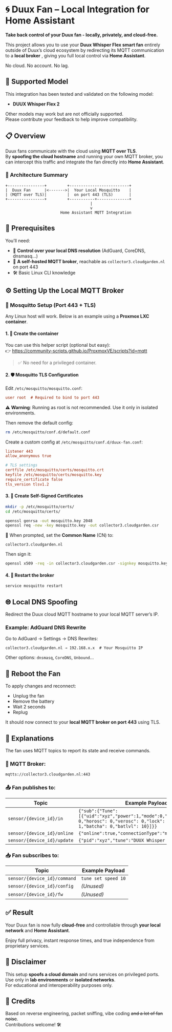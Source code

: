 # 🌀 Duux Fan – Local Integration for Home Assistant

**Take back control of your Duux fan - locally, privately, and cloud-free.**

This project allows you to use your **Duux Whisper Flex smart fan** entirely outside of Duux’s cloud ecosystem by redirecting its MQTT communication to a **local broker** , giving you full local control via **Home Assistant**.

No cloud. No account. No lag.  

## 📌 Supported Model

This integration has been tested and validated on the following model:

- **DUUX Whisper Flex 2**

Other models may work but are not officially supported.  
Please contribute your feedback to help improve compatibility.



## 📋 Overview

Duux fans communicate with the cloud using **MQTT over TLS**.  
By **spoofing the cloud hostname** and running your own MQTT broker, you can intercept this traffic and integrate the fan directly into **Home Assistant**.

### 🔁 Architecture Summary

```text
+----------------+         +--------------------------+
|  Duux Fan      |<------->|  Your Local Mosquitto    |
| (MQTT over TLS)|         |  on port 443 (TLS)       |
+----------------+         +-----------+--------------+
                                     |
                                     v
                        Home Assistant MQTT Integration
```


## 🧰 Prerequisites

You’ll need:

- 🧠 **Control over your local DNS resolution** (AdGuard, CoreDNS, dnsmasq…)
- 📡 **A self-hosted MQTT broker**, reachable as `collector3.cloudgarden.nl` on port 443
- 🛠️ Basic Linux CLI knowledge


## ⚙️ Setting Up the Local MQTT Broker

### 🔧 Mosquitto Setup (Port 443 + TLS)

Any Linux host will work. Below is an example using a **Proxmox LXC container**.

#### 1. 🧪 Create the container

You can use this helper script (optional but easy):  
👉 https://community-scripts.github.io/ProxmoxVE/scripts?id=mqtt

> ✅ No need for a privileged container.

#### 2. 🛡️ Mosquitto TLS Configuration

Edit `/etc/mosquitto/mosquitto.conf`:

```ini
user root  # Required to bind to port 443
```

⚠️ **Warning**: Running as root is not recommended. Use it only in isolated environments.

Then remove the default config:

```bash
rm /etc/mosquitto/conf.d/default.conf
```

Create a custom config at `/etc/mosquitto/conf.d/duux-fan.conf`:

```ini
listener 443
allow_anonymous true

# TLS settings
certfile /etc/mosquitto/certs/mosquitto.crt
keyfile /etc/mosquitto/certs/mosquitto.key
require_certificate false
tls_version tlsv1.2
```

#### 3. 🔐 Create Self-Signed Certificates

```bash
mkdir -p /etc/mosquitto/certs/
cd /etc/mosquitto/certs/

openssl genrsa -out mosquitto.key 2048
openssl req -new -key mosquitto.key -out collector3.cloudgarden.csr
```

📌 When prompted, set the **Common Name** (CN) to:
```
collector3.cloudgarden.nl
```

Then sign it:

```bash
openssl x509 -req -in collector3.cloudgarden.csr -signkey mosquitto.key -out mosquitto.crt -days 3650
```

#### 4. 🚀 Restart the broker

```bash
service mosquitto restart
```



## 🌐 Local DNS Spoofing

Redirect the Duux cloud MQTT hostname to your local MQTT server’s IP.

### Example: AdGuard DNS Rewrite

Go to AdGuard → Settings → DNS Rewrites:

```
collector3.cloudgarden.nl → 192.168.x.x  # Your Mosquitto IP
```

Other options: `dnsmasq`, `CoreDNS`, `Unbound`…



## 🔄 Reboot the Fan

To apply changes and reconnect:

- Unplug the fan
- Remove the battery
- Wait 2 seconds
- Replug

It should now connect to your **local MQTT broker on port 443** using TLS.


## 📡 Explanations

The fan uses MQTT topics to report its state and receive commands.

### 🔧 MQTT Broker:
```
mqtts://collector3.cloudgarden.nl:443
```

### 📤 Fan publishes to:

| Topic                         | Example Payload                                                                 |
|-------------------------------|----------------------------------------------------------------------------------|
| `sensor/{device_id}/in`       | `{"sub":{"Tune":[{"uid":"xyz","power":1,"mode":0,"speed":10,"timer": 0,"horosc": 0,"verosc": 0,"lock": 0,"night": 1,"batcha": 0,"batlvl": 10}]}}` |
| `sensor/{device_id}/online`   | `{"online":true,"connectionType":"mqtt"}`                                       |
| `sensor/{device_id}/update`   | `{"pid":"xyz","tune":"DUUX Whisper Flex 2"}`                                    |

### 📥 Fan subscribes to:

| Topic                          | Example Payload             |
|--------------------------------|-----------------------------|
| `sensor/{device_id}/command`   | `tune set speed 10`         |
| `sensor/{device_id}/config`    | _(Unused)_                  |
| `sensor/{device_id}/fw`        | _(Unused)_                  |



## ✅ Result

Your Duux fan is now fully **cloud-free** and controllable through **your local network** and **Home Assistant**.

Enjoy full privacy, instant response times, and true independence from proprietary services.


## 🛑 Disclaimer

This setup **spoofs a cloud domain** and runs services on privileged ports. Use only in **lab environments** or **isolated networks**.  
For educational and interoperability purposes only.


## 🙌 Credits

Based on reverse engineering, packet sniffing, vibe coding ~~and a lot of fan noise~~.  
Contributions welcome! 🛠️
